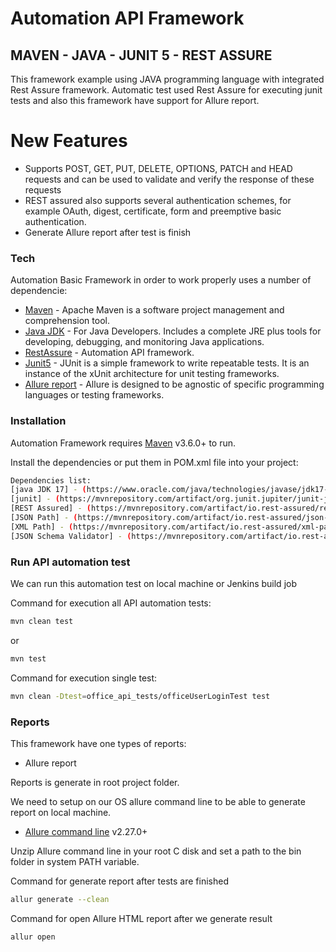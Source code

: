 # Automation API Framework
## MAVEN - JAVA - JUNIT 5 - REST ASSURE

This framework example using JAVA programming language with integrated Rest Assure framework.
Automatic test used Rest Assure for executing junit tests and also this
framework have support for Allure report.

# New Features

- Supports POST, GET, PUT, DELETE, OPTIONS, PATCH and HEAD requests and can be used to validate and verify the response of these requests
- REST assured also supports several authentication schemes, for example OAuth, digest, certificate, form and preemptive basic authentication.
- Generate Allure report after test is finish

### Tech

Automation Basic Framework in order to work properly uses a number of dependencie:

* [Maven](https://maven.apache.org/) - Apache Maven is a software project management and comprehension tool.
* [Java JDK](https://www.oracle.com/technetwork/java/javase/downloads/index.html) - For Java Developers. Includes a complete JRE plus tools for developing, debugging, and monitoring Java applications.
* [RestAssure](https://rest-assured.io/) - Automation API framework.
* [Junit5](https://junit.org/junit5/docs/current/user-guide/) - JUnit is a simple framework to write repeatable tests. It is an instance of the xUnit architecture for unit testing frameworks.
* [Allure report](https://allurereport.org/) - Allure is designed to be agnostic of specific programming languages or testing frameworks.

### Installation

Automation Framework requires [Maven](https://maven.apache.org/download.cgi) v3.6.0+ to run.

Install the dependencies or put them in POM.xml file into your project:

```sh
Dependencies list:
[java JDK 17] - (https://www.oracle.com/java/technologies/javase/jdk17-archive-downloads.html) v17.0.10+
[junit] - (https://mvnrepository.com/artifact/org.junit.jupiter/junit-jupiter-api) v5.10.1
[REST Assured] - (https://mvnrepository.com/artifact/io.rest-assured/rest-assured) v5.4.0+
[JSON Path] - (https://mvnrepository.com/artifact/io.rest-assured/json-path) v5.4.0+
[XML Path] - (https://mvnrepository.com/artifact/io.rest-assured/xml-path) v5.4.0+
[JSON Schema Validator] - (https://mvnrepository.com/artifact/io.rest-assured/json-schema-validator) v5.4.0+
```
### Run API automation test

We can run this automation test on local machine or Jenkins build job

Command for execution all API automation tests:
```sh
mvn clean test
```
or 
```sh
mvn test
```
Command for execution single test:
```sh
mvn clean -Dtest=office_api_tests/officeUserLoginTest test
```

### Reports

This framework have one types of reports:

- Allure report

Reports is generate in root project folder. 

We need to setup on our OS allure command line to be able to generate report on local machine.

* [Allure command line](https://github.com/allure-framework/allure2/releases/tag/2.27.0) v2.27.0+

Unzip Allure command line in your root C disk and set a path to the bin folder in system PATH variable.

Command for generate report after tests are finished
```sh
allur generate --clean
```
Command for open Allure HTML report after we generate result
```sh
allur open
```
